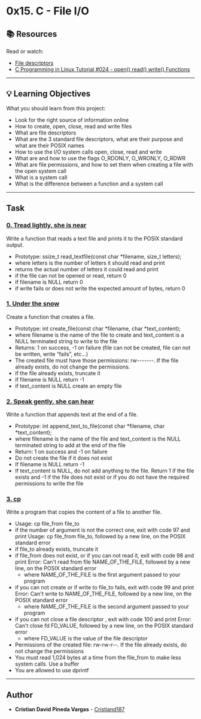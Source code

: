 # 0x15. C - File I/O

## :books: Resources
Read or watch:
* [File descriptors](https://intranet.hbtn.io/rltoken/zwnc2vqfmCs_ZThsyxkjJw)
* [C Programming in Linux Tutorial #024 - open() read() write() Functions](https://intranet.hbtn.io/rltoken/Ig_LMzPlXTT-EwoSAgYK-Q)

---
## :bulb: Learning Objectives
What you should learn from this project:

* Look for the right source of information online
* How to create, open, close, read and write files
* What are file descriptors
* What are the 3 standard file descriptors, what are their purpose and what are their POSIX names
* How to use the I/O system calls open, close, read and write
* What are and how to use the flags O_RDONLY, O_WRONLY, O_RDWR
* What are file permissions, and how to set them when creating a file with the open system call
* What is a system call
* What is the difference between a function and a system call

---
## Task

### [0. Tread lightly, she is near](./0-read_textfile.c)
Write a function that reads a text file and prints it to the POSIX standard output.
 * Prototype: ssize_t read_textfile(const char *filename, size_t letters);
 * where letters is the number of letters it should read and print
 * returns the actual number of letters it could read and print
 * if the file can not be opened or read, return 0
 * if filename is NULL return 0
 * if write fails or does not write the expected amount of bytes, return 0


### [1. Under the snow](./1-create_file.c)
Create a function that creates a file.
 * Prototype: int create_file(const char *filename, char *text_content);
 * where filename is the name of the file to create and text_content is a NULL terminated string to write to the file
 * Returns: 1 on success, -1 on failure (file can not be created, file can not be written, write “fails”, etc…)
 * The created file must have those permissions: rw-------. If the file already exists, do not change the permissions.
 * if the file already exists, truncate it
 * if filename is NULL return -1
 * if text_content is NULL create an empty file


### [2. Speak gently, she can hear](./2-append_text_to_file.c)
Write a function that appends text at the end of a file.
 * Prototype: int append_text_to_file(const char *filename, char *text_content);
 * where filename is the name of the file and text_content is the NULL terminated string to add at the end of the file
 * Return: 1 on success and -1 on failure
 * Do not create the file if it does not exist
 * If filename is NULL return -1
 * If text_content is NULL, do not add anything to the file. Return 1 if the file exists and -1 if the file does not exist or if you do not have the required permissions to write the file


### [3. cp](./3-cp.c)
Write a program that copies the content of a file to another file.
 * Usage: cp file_from file_to
 * if the number of argument is not the correct one, exit with code 97 and print Usage: cp file_from file_to, followed by a new line, on the POSIX standard error
 * if file_to already exists, truncate it
 * if file_from does not exist, or if you can not read it, exit with code 98 and print Error: Can't read from file NAME_OF_THE_FILE, followed by a new line, on the POSIX standard error
	 * where NAME_OF_THE_FILE is the first argument passed to your program
 * if you can not create or if write to file_to fails, exit with code 99 and print Error: Can't write to NAME_OF_THE_FILE, followed by a new line, on the POSIX standard error
	 * where NAME_OF_THE_FILE is the second argument passed to your program
 * if you can not close a file descriptor , exit with code 100 and print Error: Can't close fd FD_VALUE, followed by a new line, on the POSIX standard error
	 * where FD_VALUE is the value of the file descriptor
 * Permissions of the created file: rw-rw-r--. If the file already exists, do not change the permissions
 * You must read 1,024 bytes at a time from the file_from to make less system calls. Use a buffer
 * You are allowed to use dprintf

---

## Author
* **Cristian David Pineda Vargas** - [Cristiand187](https://github.com/Cristiand187)